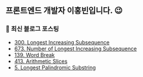 ## 프론트엔드 개발자 이홍빈입니다. 😉

<!--
**Hong-been/Hong-been** is a ✨ _special_ ✨ repository because its `README.md` (this file) appears on your GitHub profile.

Here are some ideas to get you started:

- 🔭 I’m currently working on ...
- 🌱 I’m currently learning Testing Tools
- 👯 I’m looking to collaborate on ...
- 🤔 I’m looking for help with ...
- 💬 Ask me about ...
- 📫 How to reach me: ...
- 😄 Pronouns: ...
- ⚡ Fun fact: ...
-->

### 📍 최신 블로그 포스팅
<!-- https://github.com/gautamkrishnar/blog-post-workflow -->
<!-- BLOG-POST-LIST:START -->
- [300. Longest Increasing Subsequence](https://velog.io/@awesome-hong/300.-Longest-Increasing-Subsequence)
- [673. Number of Longest Increasing Subsequence](https://velog.io/@awesome-hong/673.-Number-of-Longest-Increasing-Subsequence)
- [139. Word Break](https://velog.io/@awesome-hong/139.-Word-Break)
- [413. Arithmetic Slices](https://velog.io/@awesome-hong/413.-Arithmetic-Slices)
- [5. Longest Palindromic Substring](https://velog.io/@awesome-hong/Longest-Palindromic-Substring)
<!-- BLOG-POST-LIST:END -->
